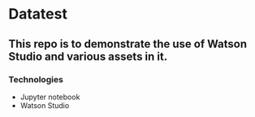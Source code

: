 # Datatest

## This repo is to demonstrate the use of Watson Studio and various assets in it.

### Technologies
* Jupyter notebook
* Watson Studio
